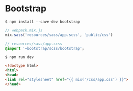 # Bootstrap

```
$ npm install --save-dev bootstrap
```

```javascript
// webpack.mix.js
mix.sass('resources/sass/app.scss', 'public/css')
```

```sass
// resources/sass/app.scss
@import '~bootstrap/scss/bootstrap';
```

```
$ npm run dev
```

```html
<!doctype html>
<html>
<head>
<link rel="stylesheet" href="{{ mix('/css/app.css') }}">
</head>
```
